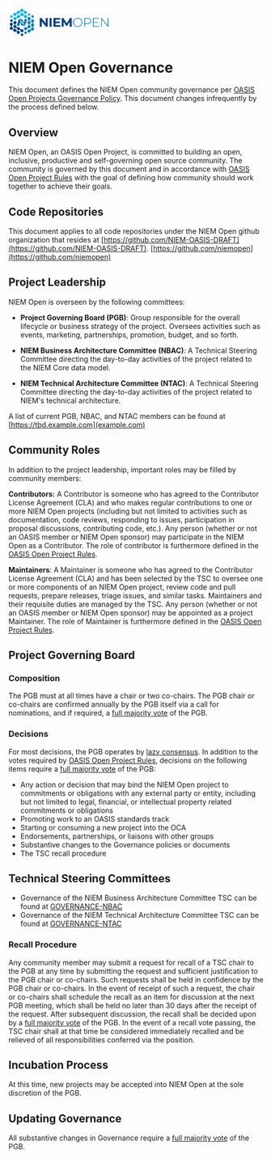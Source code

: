 <img src="artwork/NIEM-NO-Logo-v5.png" width="200">

# NIEM Open Governance

This document defines the NIEM Open community governance per [OASIS Open Projects Governance Policy](https://github.com/oasis-open-projects/documentation/blob/master/policy/project-governance.md). This document changes infrequently by the process defined below.

## Overview

NIEM Open, an OASIS Open Project, is committed to building an open, inclusive, productive and self-governing open source community. The community is governed by this document and in accordance with [OASIS Open Project Rules](https://www.oasis-open.org/policies-guidelines/open-projects-process) with the goal of defining how community should work together to achieve their goals.

## Code Repositories

This document applies to all code repositories
under the NIEM Open github organization that resides at
[https://github.com/NIEM-OASIS-DRAFT](https://github.com/NIEM-OASIS-DRAFT).
[https://github.com/niemopen](https://github.com/niemopen)

## Project Leadership
NIEM Open is overseen by the following committees:

* **Project Governing Board (PGB)**: Group responsible for the overall lifecycle or business strategy of the project. Oversees activities such as events, marketing, partnerships, promotion, budget, and so forth.

* **NIEM Business Architecture Committee (NBAC)**: A Technical Steering Committee directing the day-to-day activities of the project related to the NIEM Core data model.

* **NIEM Technical Architecture Committee (NTAC)**:  A Technical Steering Committee directing the day-to-day activities of the project related to NIEM's technical architecture.

A list of current PGB, NBAC, and NTAC members can be found at [https://tbd.example.com](example.com)

## Community Roles

In addition to the project leadership, important roles may be filled by community members:

**Contributors:** A Contributor is someone who has agreed to the Contributor License Agreement (CLA) and who makes regular contributions to one or more NIEM Open projects (including but not limited to activities such as documentation, code reviews, responding to issues, participation in proposal discussions, contributing code, etc.). Any person (whether or not an OASIS member or NIEM Open sponsor) may participate in the NIEM Open as a Contributor. The role of contributor is furthermore defined in the [OASIS Open Project Rules](https://www.oasis-open.org/policies-guidelines/open-projects-process#participants-contributors).

**Maintainers**: A Maintainer is someone who has agreed to the Contributor License Agreement (CLA) and has been selected by the TSC to oversee one or more components of an NIEM Open project, review code and pull requests, prepare releases, triage issues, and similar tasks. Maintainers and their requisite duties are managed by the TSC. Any person (whether or not an OASIS member or NIEM Open sponsor) may be appointed as a project Maintainer. The role of Maintainer is furthermore defined in the [OASIS Open Project Rules](https://www.oasis-open.org/policies-guidelines/open-projects-process#chairs-maintainers-technical-steering-committees-opMaintainers).

## Project Governing Board

### Composition

The PGB must at all times have a chair or two co-chairs. The PGB chair or co-chairs are confirmed annually by the PGB itself via a call for nominations, and if required, a [full majority vote](https://www.oasis-open.org/policies-guidelines/oasis-defined-terms-2018-05-22#dFullMajority) of the PGB.

### Decisions

For most decisions, the PGB operates by [lazy consensus](https://community.apache.org/committers/lazyConsensus.html). In addition to the votes required by [OASIS Open Project Rules](https://www.oasis-open.org/policies-guidelines/open-projects-process), decisions on the following items require a [full majority vote](https://www.oasis-open.org/policies-guidelines/oasis-defined-terms-2018-05-22#dFullMajority) of the PGB:

* Any action or decision that may bind the NIEM Open project to commitments or obligations with any external party or entity, including but not limited to legal, financial, or intellectual property related commitments or obligations
* Promoting work to an OASIS standards track
* Starting or consuming a new project into the OCA
* Endorsements, partnerships, or liaisons with other groups
* Substantive changes to the Governance policies or documents
* The TSC recall procedure

## Technical Steering Committees

* Governance of the NIEM Business Architecture Committee TSC can be found at [GOVERNANCE-NBAC](GOVERNANCE-NBAC.md)
* Governance of the NIEM Technical Architecture Committee TSC can be found at [GOVERNANCE-NTAC](GOVERNANCE-NTAC.md)

### Recall Procedure

Any community member may submit a request for recall of a TSC chair to the PGB at any time by submitting the request and sufficient justification to the PGB chair or co-chairs. Such requests shall be held in confidence by the PGB chair or co-chairs. In the event of receipt of such a request, the chair or co-chairs shall schedule the recall as an item for discussion at the next PGB meeting, which shall be held no later than 30 days after the receipt of the request. After subsequent discussion, the recall shall be decided upon by a [full majority vote](https://www.oasis-open.org/policies-guidelines/oasis-defined-terms-2018-05-22#dFullMajority) of the PGB. In the event of a recall vote passing, the TSC chair shall at that time be considered immediately recalled and be relieved of all responsibilities conferred via the position.

## Incubation Process

At this time, new projects may be accepted into NIEM Open at the sole discretion of the PGB.

## Updating Governance

All substantive changes in Governance require a [full majority vote](https://www.oasis-open.org/policies-guidelines/oasis-defined-terms-2018-05-22#dFullMajority) of the PGB.
